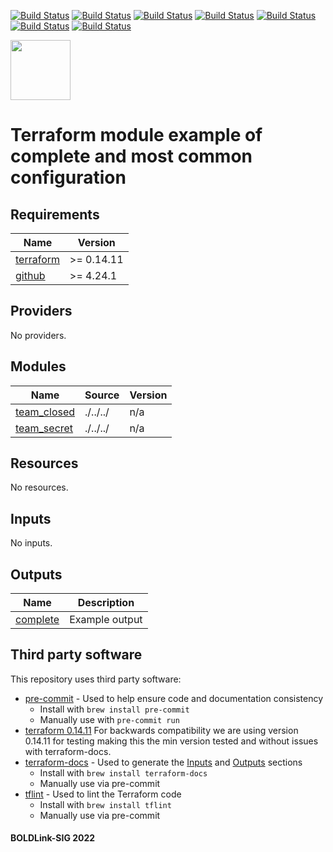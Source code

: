[![Build Status](https://github.com/boldlink/terraform-github-team/actions/workflows/update.yaml/badge.svg)](https://github.com/boldlink/terraform-github-team/actions)
[![Build Status](https://github.com/boldlink/terraform-github-team/actions/workflows/release.yaml/badge.svg)](https://github.com/boldlink/terraform-github-team/actions)
[![Build Status](https://github.com/boldlink/terraform-github-team/actions/workflows/pre-commit.yml/badge.svg)](https://github.com/boldlink/terraform-github-team/actions)
[![Build Status](https://github.com/boldlink/terraform-github-team/actions/workflows/pre-commit.yaml/badge.svg)](https://github.com/boldlink/terraform-github-team/actions)
[![Build Status](https://github.com/boldlink/terraform-github-team/actions/workflows/pr-labeler.yaml/badge.svg)](https://github.com/boldlink/terraform-github-team/actions)
[![Build Status](https://github.com/boldlink/terraform-github-team/actions/workflows/checkov.yaml/badge.svg)](https://github.com/boldlink/terraform-github-team/actions)
[![Build Status](https://github.com/boldlink/terraform-github-team/actions/workflows/auto-badge.yaml/badge.svg)](https://github.com/boldlink/terraform-github-team/actions)

[<img src="https://avatars.githubusercontent.com/u/25388280?s=200&v=4" width="96"/>](https://boldlink.io)

# Terraform  module example of complete and most common configuration


<!-- BEGINNING OF PRE-COMMIT-TERRAFORM DOCS HOOK -->
## Requirements

| Name | Version |
|------|---------|
| <a name="requirement_terraform"></a> [terraform](#requirement\_terraform) | >= 0.14.11 |
| <a name="requirement_github"></a> [github](#requirement\_github) | >= 4.24.1 |

## Providers

No providers.

## Modules

| Name | Source | Version |
|------|--------|---------|
| <a name="module_team_closed"></a> [team\_closed](#module\_team\_closed) | ./../../ | n/a |
| <a name="module_team_secret"></a> [team\_secret](#module\_team\_secret) | ./../../ | n/a |

## Resources

No resources.

## Inputs

No inputs.

## Outputs

| Name | Description |
|------|-------------|
| <a name="output_complete"></a> [complete](#output\_complete) | Example output |
<!-- END OF PRE-COMMIT-TERRAFORM DOCS HOOK -->

## Third party software
This repository uses third party software:
* [pre-commit](https://pre-commit.com/) - Used to help ensure code and documentation consistency
  * Install with `brew install pre-commit`
  * Manually use with `pre-commit run`
* [terraform 0.14.11](https://releases.hashicorp.com/terraform/0.14.11/) For backwards compatibility we are using version 0.14.11 for testing making this the min version tested and without issues with terraform-docs.
* [terraform-docs](https://github.com/segmentio/terraform-docs) - Used to generate the [Inputs](#Inputs) and [Outputs](#Outputs) sections
  * Install with `brew install terraform-docs`
  * Manually use via pre-commit
* [tflint](https://github.com/terraform-linters/tflint) - Used to lint the Terraform code
  * Install with `brew install tflint`
  * Manually use via pre-commit

#### BOLDLink-SIG 2022
